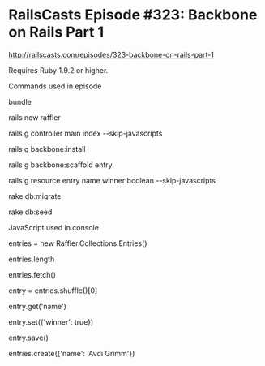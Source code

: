 # RailsCasts Episode #323: Backbone on Rails Part 1

http://railscasts.com/episodes/323-backbone-on-rails-part-1

Requires Ruby 1.9.2 or higher.

Commands used in episode


  bundle
  
  rails new raffler
  
  rails g controller main index --skip-javascripts
  
  rails g backbone:install
  
  rails g backbone:scaffold entry
  
  rails g resource entry name winner:boolean --skip-javascripts
  
  rake db:migrate
  
  rake db:seed

  

JavaScript used in console

  entries = new Raffler.Collections.Entries()
  
  entries.length
  
  entries.fetch()
  
  entry = entries.shuffle()[0]
  
  entry.get('name')
  
  entry.set({'winner': true})
  
  entry.save()
  
  entries.create({'name': 'Avdi Grimm'})
